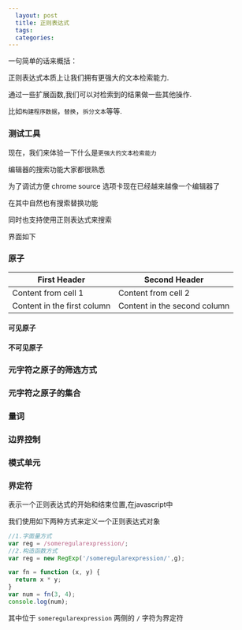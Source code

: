 ```yaml
---
  layout: post
  title: 正则表达式
  tags:
  categories:
---
```


一句简单的话来概括：

正则表达式本质上让我们拥有更强大的文本检索能力.

通过一些扩展函数,我们可以对检索到的结果做一些其他操作.

比如`构建程序数据`，`替换`，`拆分文本`等等.


### 测试工具

现在，我们来体验一下什么是`更强大的文本检索能力`

编辑器的搜索功能大家都很熟悉

为了调试方便 chrome source 选项卡现在已经越来越像一个编辑器了

在其中自然也有搜索替换功能

同时也支持使用正则表达式来搜索

界面如下

<!-- ![chrome调试工具 source选项卡界面](/images/chrome-source.png) -->

### 原子

First Header | Second Header
------------ | -------------
Content from cell 1 | Content from cell 2
Content in the first column | Content in the second column



#### 可见原子

#### 不可见原子

### 元字符之原子的筛选方式

### 元字符之原子的集合

### 量词

### 边界控制

### 模式单元


### 界定符

表示一个正则表达式的开始和结束位置,在javascript中

我们使用如下两种方式来定义一个正则表达式对象

```javascript
//1.字面量方式
var reg = /someregularexpression/;
//2.构造函数方式
var reg = new RegExp('/someregularexpression/',g);

var fn = function (x, y) {
  return x * y;
}
var num = fn(3, 4);
console.log(num);
```

其中位于 `someregularexpression` 两侧的 `/` 字符为界定符
